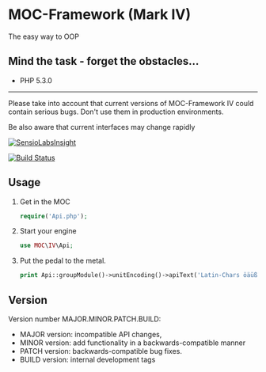 MOC-Framework (Mark IV)
=======================
The easy way to OOP

Mind the task - forget the obstacles...
---------------------------------------

- PHP 5.3.0

------------------------------------------------------------------------------------------------------------------------

Please take into account that current versions of MOC-Framework IV could contain serious bugs.
Don't use them in production environments.

Be also aware that current interfaces may change rapidly

[![SensioLabsInsight](https://insight.sensiolabs.com/projects/708afcd6-5202-4d62-8a8b-99d68cae5d9b/big.png)](https://insight.sensiolabs.com/projects/708afcd6-5202-4d62-8a8b-99d68cae5d9b)

[![Build Status](https://travis-ci.org/DerDu/MOC-Framework-Mark-IV.svg?branch=development)](https://travis-ci.org/DerDu/MOC-Framework-Mark-IV)

Usage
-----

1. Get in the MOC

	```php
	require('Api.php');
	```
2. Start your engine

	```php
	use MOC\IV\Api;
	```
3. Put the pedal to the metal.

	```php
	print Api::groupModule()->unitEncoding()->apiText('Latin-Chars öäüß')->getUtf8();
	```

Version
-------

Version number MAJOR.MINOR.PATCH.BUILD:

- MAJOR version: incompatible API changes,
- MINOR version: add functionality in a backwards-compatible manner
- PATCH version: backwards-compatible bug fixes.
- BUILD version: internal development tags
